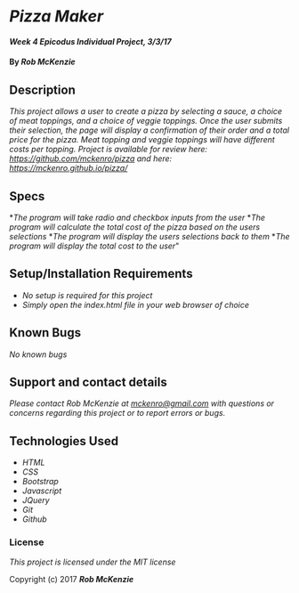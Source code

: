 # _Pizza Maker_

#### _Week 4 Epicodus Individual Project, 3/3/17_

#### By _**Rob McKenzie**_

## Description

_This project allows a user to create a pizza by selecting a sauce, a choice of meat toppings, and a choice of veggie toppings. Once the user submits their selection, the page will display a confirmation of their order and a total price for the pizza. Meat topping and veggie toppings will have different costs per topping. Project is available for review here: https://github.com/mckenro/pizza and here: https://mckenro.github.io/pizza/_

## Specs
 
*_The program will take radio and checkbox inputs from the user_
*_The program will calculate the total cost of the pizza based on the users selections_
*_The program will display the users selections back to them_
*_The program will display the total cost to the user_"

## Setup/Installation Requirements

* _No setup is required for this project_
* _Simply open the index.html file in your web browser of choice_

## Known Bugs

_No known bugs_

## Support and contact details

_Please contact Rob McKenzie at mckenro@gmail.com with questions or concerns regarding this project or to report errors or bugs._

## Technologies Used

* _HTML_
* _CSS_
* _Bootstrap_
* _Javascript_
* _JQuery_
* _Git_
* _Github_

### License

*This project is licensed under the MIT license*

Copyright (c) 2017 **_Rob McKenzie_**
